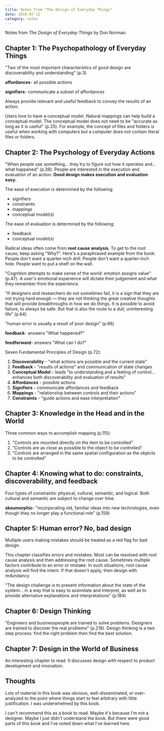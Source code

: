 ```yaml
---
title: Notes from "The Design of Everyday Things"
date: 2018-07-12
category: notes
---
```


Notes from _The Design of Everyday Things_ by Don Norman.

## Chapter 1: The Psychopathology of Everyday Things

"Two of the most important characteristics of good design are discoverability and understanding" (p.3)

**affordances**- all possible actions

**signifiers**- communicate a subset of affordances

Always provide relevant and useful feedback to convey the results of an action.

Users love to have a conceptual model. Natural mappings can help build a conceptual model. The conceptual model does not need to be "accurate as long as it is useful" (p.25). For example, the concept of files and folders is useful when working with computers but a computer does not contain literal files or folders.

## Chapter 2: The Psychology of Everyday Actions

"When people use something... they try to figure out how it operates and... what happened" (p.38). People are interested in the execution and evaluation of an action. **Good design makes execution and evaluation easy.**

The ease of execution is determined by the following:

- signifiers
- constraints
- mappings
- conceptual model(s)

The ease of evaluation is determined by the following:

- feedback
- conceptual model(s)

Radical ideas often come from **root cause analysis**. To get to the root cause, keep asking "Why?". Here's a paraphrased example from the book: People don't want a quarter-inch drill. People don't want a quarter-inch hole. People want to put a shelf on the wall.

"Cognition attempts to make sense of the world: emotion assigns value" (p.47). A user's emotional experience will dictate their judgement and what they remember from the experience.

"If designers and researchers do not sometimes fail, it is a sign that they are not trying hard enough — they are not thinking the great creative thoughts that will provide breakthroughs in how we do things. It is possible to avoid failure, to always be safe. But that is also the route to a dull, uninteresting life" (p.64)

"human error is usually a result of poor design" (p.66)

**feedback**- answers "What happened?"

**feedforward**- answers "What can I do?"

Seven Fundamental Principles of Design (p.72):

1.  **Discoverability** - "what actions are possible and the current state"
2.  **Feedback** - "results of actions" and communication of state changes
3.  **Conceptual Model** - leads "to understanding and a feeling of control... enhances both discoverability and evaluation of results"
4.  **Affordances** - possible actions
5.  **Signifiers** - communicate affordances and feedback
6.  **Mappings** - "relationship between controls and their actions"
7.  **Constraints** - "guide actions and ease interpretation"

## Chapter 3: Knowledge in the Head and in the World

Three common ways to accomplish mapping (p.115):

1.  "Controls are mounted directly on the item to be controlled"
2.  "Controls are as close as possible to the object to be controlled"
3.  "Controls are arranged in the same spatial configuration as the objects to be controlled"

## Chapter 4: Knowing what to do: constraints, discoverability, and feedback

Four types of constraints: physical, cultural, semantic, and logical. Both cultural and semantic are subject to change over time.

**skeumorphic**- "incorporating old, familiar ideas into new technologies, even though they no longer play a functional role" (p.159)

## Chapter 5: Human error? No, bad design

Multiple users making mistakes should be treated as a red flag for bad design.

This chapter classifies errors and mistakes. Most can be resolved with root cause analysis and then addressing the root cause. Sometimes multiple factors contribute to an error or mistake. In such situations, root cause analysis will find the intent. If that doesn't apply, then design with redundancy.

"The design challenge is to present information about the state of the system... in a way that is easy to assimilate and interpret, as well as to provide alternative explanations and interpretations" (p.184)

## Chapter 6: Design Thinking

"Engineers and businesspeople are trained to solve problems. Designers are trained to discover the real problems" (p.218). Design thinking is a two step process: find the right problem then find the best solution.

## Chapter 7: Design in the World of Business

An interesting chapter to read. It discusses design with respect to product development and innovation.

## Thoughts

Lots of material in this book was obvious, well-disseminated, or over-analyzed to the point where things start to feel arbitrary with little justification. I was underwhelmed by this book.

I can't recommend this as a book to read. Maybe it's because I'm not a designer. Maybe I just didn't understand the book. But there were good parts of this book and I've noted down what I've learned here.
